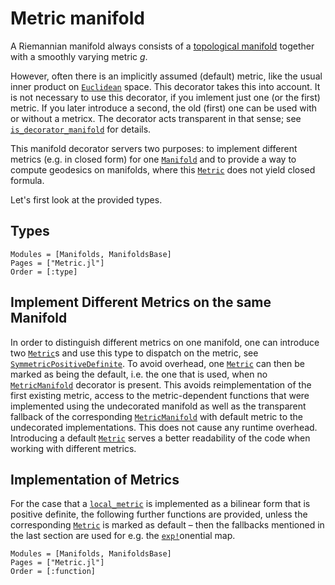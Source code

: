 # Metric manifold

A Riemannian manifold always consists of a [topological manifold](https://en.wikipedia.org/wiki/Topological_manifold) together with a smoothly varying metric $g$.

However, often there is an implicitly assumed (default) metric, like the usual
inner product on [`Euclidean`](@ref) space. This decorator takes this into
account. It is not necessary to use this decorator, if you imlement just one (or
the first) metric. If you later introduce a second, the old (first) one can be
used with or without a metricx. The decorator acts transparent in that sense;
see [`is_decorator_manifold`](@ref) for details.

This manifold decorator servers two purposes: to implement different metrics
(e.g. in closed form) for one [`Manifold`](@ref) and to provide a way to compute
geodesics on manifolds, where this [`Metric`](@ref) does not yield closed formula. 

Let's first look at the provided types.

## Types

```@autodocs
Modules = [Manifolds, ManifoldsBase]
Pages = ["Metric.jl"]
Order = [:type]
```

## Implement Different Metrics on the same Manifold

In order to distinguish different metrics on one manifold, one can introduce
two [`Metric`](@ref)s and use this type to dispatch on the metric, see 
[`SymmetricPositiveDefinite`](@ref). To avoid overhead, one [`Metric`](@ref)
can then be marked as being the default, i.e. the one that is used, when no
[`MetricManifold`](@ref) decorator is present. This avoids reimplementation of
the first existing metric, access to the metric-dependent functions that were
implemented using the undecorated manifold as well as the transparent fallback
of the corresponding [`MetricManifold`](@ref) with default metric to the
undecorated implementations. This does not cause any runtime overhead. Introducing
a default [`Metric`](@ref) serves a better readability of the code when working
with different metrics.

## Implementation of Metrics

For the case that a [`local_metric`](@ref) is implemented as a bilinear form
that is positive definite, the following further functions are provided,
unless the corresponding [`Metric`](@ref) is marked as default – then the fallbacks
mentioned in the last section are used for e.g. the [`exp!`](@ref)onential map.

```@autodocs
Modules = [Manifolds, ManifoldsBase]
Pages = ["Metric.jl"]
Order = [:function]
```
